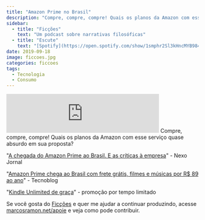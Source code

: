 ```yaml
---
title: "Amazon Prime no Brasil"
description: "Compre, compre, compre! Quais os planos da Amazon com esse serviço quase absurdo em sua proposta?"
sidebar:
  - title: "Ficções"
    text: "Um podcast sobre narrativas filosóficas"
  - title: "Escute"
    text: "[Spotify](https://open.spotify.com/show/1smphr2Sl3kHncMYB984rc?si=Ds7GV4oNQnGxsm-bxYvasA), [Google](https://podcasts.google.com/?feed=aHR0cHM6Ly9hbmNob3IuZm0vcy9hOWM4NWIwL3BvZGNhc3QvcnNz) ou [RSS](https://anchor.fm/s/a9c85b0/podcast/rss)"
date: 2019-09-18
image: ficcoes.jpg
categories: ficcoes
tags: 
  - Tecnologia
  - Consumo
---
```


<iframe src="https://anchor.fm/podcastficcoes/embed/episodes/Amazon-Prime-no-Brasil-e5ehq4" height="102px" width="400px" frameborder="0" scrolling="no"></iframe>
Compre, compre, compre! Quais os planos da Amazon com esse serviço quase absurdo em sua proposta?

"[A chegada do Amazon Prime ao Brasil. E as críticas à empresa](https://www.nexojornal.com.br/expresso/2019/09/13/A-chegada-do-Amazon-Prime-ao-Brasil.-E-as-cr%C3%ADticas-%C3%A0-empresa)" - Nexo Jornal

"[Amazon Prime chega ao Brasil com frete grátis, filmes e músicas por R$ 89 ao ano](https://tecnoblog.net/306260/amazon-prime-lancamento-brasil-assinatura-preco/)" - Tecnoblog

"[Kindle Unlimited de graça](https://www.amazon.com.br/kindle-dbs/promoLanding?promoCode=9a3c6d49-8c80-4d4f-931c-d5fb6e6a1834&tag=marcramo-20&subtag=42920445)" - promoção por tempo limitado

Se você gosta do [Ficções](https://marcosramon.net/ficcoes/) e quer me ajudar a continuar produzindo, acesse [marcosramon.net/apoie](https://marcosramon.net/apoie/) e veja como pode contribuir.
